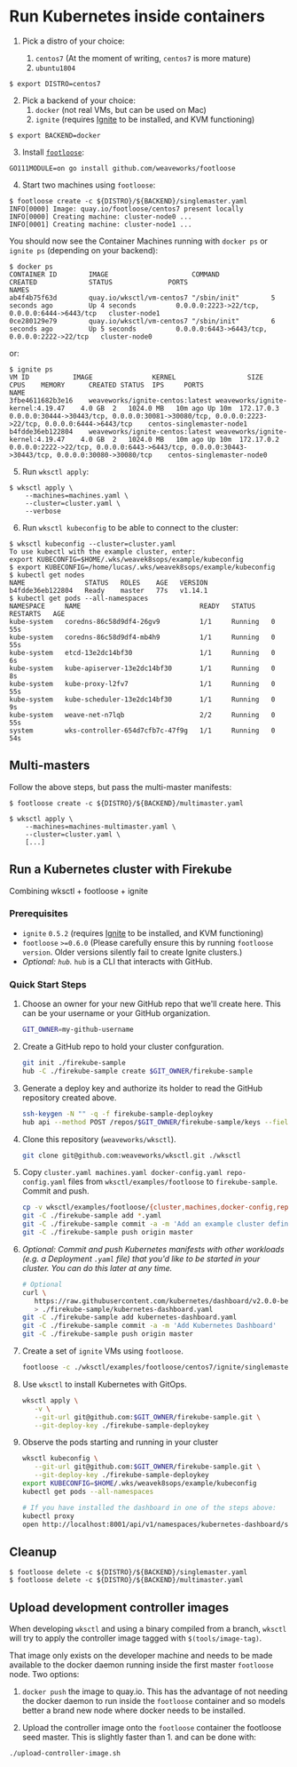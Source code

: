 # Run Kubernetes inside containers

1. Pick a distro of your choice:

   1. `centos7` (At the moment of writing, `centos7` is more mature)
   2. `ubuntu1804`

  ```console
  $ export DISTRO=centos7
  ```

2. Pick a backend of your choice:
   1. `docker` (not real VMs, but can be used on Mac)
   2. `ignite` (requires [Ignite](https://ignite.readthedocs.org) to be installed, and KVM functioning)

  ```console
  $ export BACKEND=docker
  ```

3. Install [`footloose`](https://github.com/weaveworks/footloose):

```console
GO111MODULE=on go install github.com/weaveworks/footloose
```

4. Start two machines using `footloose`:

```console
$ footloose create -c ${DISTRO}/${BACKEND}/singlemaster.yaml
INFO[0000] Image: quay.io/footloose/centos7 present locally
INFO[0000] Creating machine: cluster-node0 ...
INFO[0001] Creating machine: cluster-node1 ...
```

You should now see the Container Machines running with `docker ps` or `ignite ps` (depending on your backend):

```console
$ docker ps
CONTAINER ID        IMAGE                     COMMAND             CREATED             STATUS              PORTS                                          NAMES
ab4f4b75f63d        quay.io/wksctl/vm-centos7 "/sbin/init"        5 seconds ago         Up 4 seconds          0.0.0.0:2223->22/tcp, 0.0.0.0:6444->6443/tcp   cluster-node1
0ce280129e79        quay.io/wksctl/vm-centos7 "/sbin/init"        6 seconds ago         Up 5 seconds          0.0.0.0:6443->6443/tcp, 0.0.0.0:2222->22/tcp   cluster-node0
```

or:

```console
$ ignite ps
VM ID			IMAGE				KERNEL					SIZE	CPUS	MEMORY		CREATED	STATUS	IPS		PORTS						NAME
3fbe4611682b3e16	weaveworks/ignite-centos:latest	weaveworks/ignite-kernel:4.19.47	4.0 GB	2	1024.0 MB	10m ago	Up 10m	172.17.0.3	0.0.0.0:30444->30443/tcp, 0.0.0.0:30081->30080/tcp, 0.0.0.0:2223->22/tcp, 0.0.0.0:6444->6443/tcp	centos-singlemaster-node1
b4fdde36eb122804	weaveworks/ignite-centos:latest	weaveworks/ignite-kernel:4.19.47	4.0 GB	2	1024.0 MB	10m ago	Up 10m	172.17.0.2	0.0.0.0:2222->22/tcp, 0.0.0.0:6443->6443/tcp, 0.0.0.0:30443->30443/tcp, 0.0.0.0:30080->30080/tcp	centos-singlemaster-node0
```

5. Run `wksctl apply`:

```console
$ wksctl apply \
    --machines=machines.yaml \
    --cluster=cluster.yaml \
    --verbose
```

6. Run `wksctl kubeconfig` to be able to connect to the cluster:

```console
$ wksctl kubeconfig --cluster=cluster.yaml
To use kubectl with the example cluster, enter:
export KUBECONFIG=$HOME/.wks/weavek8sops/example/kubeconfig
$ export KUBECONFIG=/home/lucas/.wks/weavek8sops/example/kubeconfig
$ kubectl get nodes
NAME               STATUS   ROLES    AGE   VERSION
b4fdde36eb122804   Ready    master   77s   v1.14.1
$ kubectl get pods --all-namespaces
NAMESPACE     NAME                              READY   STATUS    RESTARTS   AGE
kube-system   coredns-86c58d9df4-26gv9          1/1     Running   0          55s
kube-system   coredns-86c58d9df4-mb4h9          1/1     Running   0          55s
kube-system   etcd-13e2dc14bf30                 1/1     Running   0          6s
kube-system   kube-apiserver-13e2dc14bf30       1/1     Running   0          8s
kube-system   kube-proxy-l2fv7                  1/1     Running   0          55s
kube-system   kube-scheduler-13e2dc14bf30       1/1     Running   0          9s
kube-system   weave-net-n7lqb                   2/2     Running   0          55s
system        wks-controller-654d7cfb7c-47f9g   1/1     Running   0          54s
```

## Multi-masters

Follow the above steps, but pass the multi-master manifests:

```console
$ footloose create -c ${DISTRO}/${BACKEND}/multimaster.yaml
```

```console
$ wksctl apply \
    --machines=machines-multimaster.yaml \
    --cluster=cluster.yaml \
    [...]
```

## Run a Kubernetes cluster with Firekube
Combining wksctl + footloose + ignite

### Prerequisites

- `ignite` `0.5.2` (requires [Ignite](https://ignite.readthedocs.org) to be installed, and KVM functioning)
- `footloose` `>=0.6.0` (Please carefully ensure this by running `footloose version`. Older versions silently fail to create Ignite clusters.)
- _Optional: `hub`._ `hub` is a CLI that interacts with GitHub.

### Quick Start Steps

1. Choose an owner for your new GitHub repo that we'll create here. This can be your username or your GitHub organization.
   ```bash
   GIT_OWNER=my-github-username
   ```
1. Create a GitHub repo to hold your cluster confguration.
    ```bash
    git init ./firekube-sample
    hub -C ./firekube-sample create $GIT_OWNER/firekube-sample
    ```
1. Generate a deploy key and authorize its holder to read the GitHub repository created above.
   ```bash
   ssh-keygen -N "" -q -f firekube-sample-deploykey
   hub api --method POST /repos/$GIT_OWNER/firekube-sample/keys --field title=firekube-key --field key="$(cat firekube-sample-deploykey.pub)" --field readOnly=false
   ```
1. Clone this repository (`weaveworks/wksctl`).
   ```bash
   git clone git@github.com:weaveworks/wksctl.git ./wksctl
   ```
1. Copy `cluster.yaml machines.yaml docker-config.yaml repo-config.yaml` files from `wksctl/examples/footloose` to `firekube-sample`. Commit and push.
   ```bash
   cp -v wksctl/examples/footloose/{cluster,machines,docker-config,repo-config}.yaml firekube-sample/
   git -C ./firekube-sample add *.yaml
   git -C ./firekube-sample commit -a -m 'Add an example cluster definition'
   git -C ./firekube-sample push origin master
   ```
1. _Optional: Commit and push Kubernetes manifests with other workloads (e.g. a _Deployment_ `.yaml` file) that you'd like to be started in your cluster. You can do this later at any time._
   ```bash
   # Optional
   curl \
      https://raw.githubusercontent.com/kubernetes/dashboard/v2.0.0-beta1/aio/deploy/recommended.yaml \
      > ./firekube-sample/kubernetes-dashboard.yaml
   git -C ./firekube-sample add kubernetes-dashboard.yaml
   git -C ./firekube-sample commit -a -m 'Add Kubernetes Dashboard'
   git -C ./firekube-sample push origin master
   ```
1. Create a set of `ignite` VMs using `footloose`.
   ```bash
   footloose -c ./wksctl/examples/footloose/centos7/ignite/singlemaster.yaml create
   ```
1. Use `wksctl` to install Kubernetes with GitOps.
   ```bash
   wksctl apply \
      -v \
      --git-url git@github.com:$GIT_OWNER/firekube-sample.git \
      --git-deploy-key ./firekube-sample-deploykey
   ```
1. Observe the pods starting and running in your cluster
   ```bash
   wksctl kubeconfig \
      --git-url git@github.com:$GIT_OWNER/firekube-sample.git \
      --git-deploy-key ./firekube-sample-deploykey
   export KUBECONFIG=$HOME/.wks/weavek8sops/example/kubeconfig
   kubectl get pods --all-namespaces

   # If you have installed the dashboard in one of the steps above:
   kubectl proxy
   open http://localhost:8001/api/v1/namespaces/kubernetes-dashboard/services/https:kubernetes-dashboard:/proxy/
   ```

## Cleanup

```console
$ footloose delete -c ${DISTRO}/${BACKEND}/singlemaster.yaml
$ footloose delete -c ${DISTRO}/${BACKEND}/multimaster.yaml
```

## Upload development controller images

When developing `wksctl` and using a binary compiled from a branch, `wksctl`
will try to apply the controller image tagged with `$(tools/image-tag)`.

That image only exists on the developer machine and needs to be made
available to the docker daemon running inside the first master `footloose`
node. Two options:

1. `docker push` the image to quay.io. This has the advantage of not needing
the docker daemon to run inside the `footloose` container and so models
better a brand new node where docker needs to be installed.

1. Upload the controller image onto the `footloose` container the footloose
seed master. This is slightly faster than 1. and can be done with:

```console
./upload-controller-image.sh
```
